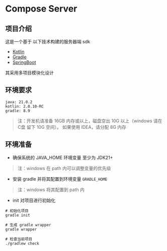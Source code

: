 # Compose Server

## 项目介绍

这是一个基于 以下技术构建的服务器端 sdk

- [Kotlin](https://kotlinlang.org/)
- [Gradle](https://gradle.org/)
- [SpringBoot](https://spring.io/projects/spring-boot)

其采用多项目模块化设计

## 环境要求

```envRequirement
java: 21.0.2
kotlin: 2.0.10-RC
gradle: 8.9
```

> 注：开发机请准备 16GB 内存或以上，磁盘空出 10G 以上（windows 请在 C盘 留下 10G
> 空间）。
> 如果使用 IDEA，请分配 8G 内存

## 环境准备

- 确保系统的 JAVA_HOME 环境变量 至少为 JDK21+

> 注：windows 在 path 内可以调整变量的优先级

- 安装 gradle 并将其配置到环境变量 `GRADLE_HOME`

> 注：windows 将其配置到 path 内

- init 对项目进行初始化

```shell
# 初始化项目
gradle init

# 生成 gradle wrapper
gradle wrapper

# 检查当前项目
./gradlew check
```

